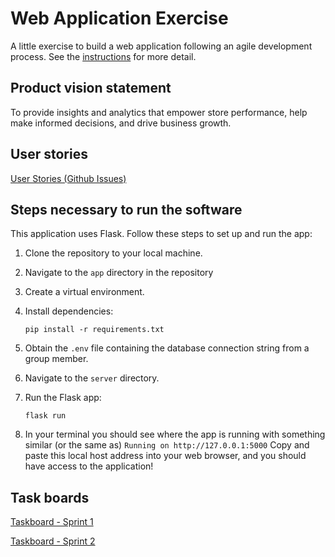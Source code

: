 # Web Application Exercise

A little exercise to build a web application following an agile development process. See the [instructions](instructions.md) for more detail.

## Product vision statement

To provide insights and analytics that empower store performance, help make informed decisions, and drive business growth.

## User stories

[User Stories (Github Issues)](https://github.com/software-students-fall2024/2-web-app-all-stars-v2/issues)

## Steps necessary to run the software

This application uses Flask. Follow these steps to set up and run the app:

1. Clone the repository to your local machine.

2. Navigate to the `app` directory in the repository

3. Create a virtual environment.

4. Install dependencies:
   ```
   pip install -r requirements.txt
   ```

5. Obtain the `.env` file containing the database connection string from a group member.

6. Navigate to the `server` directory.

7. Run the Flask app:
   ```
   flask run
   ```
8. In your terminal you should see where the app is running with something similar (or the same as) `Running on http://127.0.0.1:5000` Copy and paste this local host address into your web browser, and you should have access to the application!


## Task boards

[Taskboard - Sprint 1](https://github.com/orgs/software-students-fall2024/projects/70)

[Taskboard - Sprint 2](https://github.com/orgs/software-students-fall2024/projects/71)
